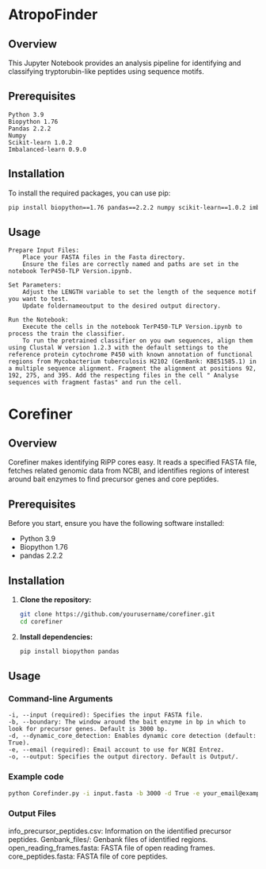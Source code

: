 # AtropoFinder
## Overview

This Jupyter Notebook provides an analysis pipeline for identifying and classifying tryptorubin-like peptides using sequence motifs.
## Prerequisites

    Python 3.9
    Biopython 1.76
    Pandas 2.2.2
    Numpy
    Scikit-learn 1.0.2
    Imbalanced-learn 0.9.0

## Installation

To install the required packages, you can use pip:
   ```bash
   pip install biopython==1.76 pandas==2.2.2 numpy scikit-learn==1.0.2 imbalanced-learn==0.9.0

   ```
## Usage

    Prepare Input Files:
        Place your FASTA files in the Fasta directory.
        Ensure the files are correctly named and paths are set in the notebook TerP450-TLP Version.ipynb.

    Set Parameters:
        Adjust the LENGTH variable to set the length of the sequence motif you want to test.
        Update foldernameoutput to the desired output directory.

    Run the Notebook:
        Execute the cells in the notebook TerP450-TLP Version.ipynb to process the train the classifier.
        To run the pretrained classifier on you own sequences, align them using Clustal W version 1.2.3 with the default settings to the reference protein cytochrome P450 with known annotation of functional regions from Mycobacterium tuberculosis H2102 (GenBank: KBE51585.1) in a multiple sequence alignment. Fragment the alignment at positions 92, 192, 275, and 395. Add the respecting files in the cell " Analyse sequences with fragment fastas" and run the cell.
# Corefiner

## Overview
Corefiner makes identifying RiPP cores easy. It reads a specified FASTA file, fetches related genomic data from NCBI, and identifies regions of interest around bait enzymes to find precursor genes and core peptides.

## Prerequisites
Before you start, ensure you have the following software installed:
- Python 3.9
- Biopython 1.76
- pandas 2.2.2

## Installation

1. **Clone the repository:**
   ```bash
   git clone https://github.com/yourusername/corefiner.git
   cd corefiner
2. **Install dependencies:**
   ```bash
   pip install biopython pandas
## Usage
### Command-line Arguments
    -i, --input (required): Specifies the input FASTA file.
    -b, --boundary: The window around the bait enzyme in bp in which to look for precursor genes. Default is 3000 bp.
    -d, --dynamic_core_detection: Enables dynamic core detection (default: True).
    -e, --email (required): Email account to use for NCBI Entrez.
    -o, --output: Specifies the output directory. Default is Output/.
### Example code
  ```bash
  python Corefinder.py -i input.fasta -b 3000 -d True -e your_email@example.com -o Output/
```
### Output Files
  info_precursor_peptides.csv: Information on the identified precursor peptides.
  Genbank_files/: Genbank files of identified regions.
  open_reading_frames.fasta: FASTA file of open reading frames.
  core_peptides.fasta: FASTA file of core peptides.
